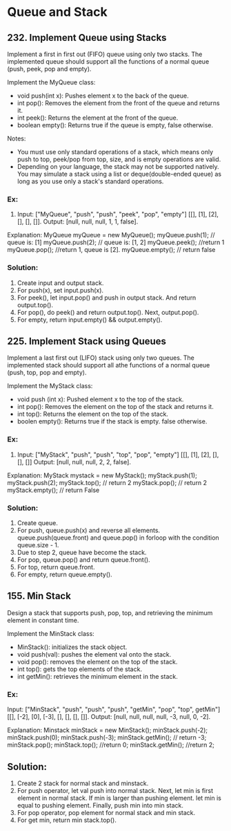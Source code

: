 # Queue and Stack

## 232. Implement Queue using Stacks

Implement a first in first out (FIFO) queue using only two stacks. The
implemented queue should support all the functions of a normal queue (push,
peek, pop and empty).

Implement the MyQueue class:
- void push(int x): Pushes element x to the back of the queue.
- int pop(): Removes the element from the front of the queue and returns it.
- int peek(): Returns the element at the front of the queue.
- boolean empty(): Returns true if the queue is empty, false otherwise.

Notes:
- You must use only standard operations of a stack, which means only push to
  top, peek/pop from top, size, and is empty operations are valid.
- Depending on your language, the stack may not be supported natively. You may
  simulate a stack using a list or deque(double-ended queue) as long as you use
  only a stack's standard operations.

### Ex:

1. Input: ["MyQueue", "push", "push", "peek", "pop", "empty"]
   [[], [1], [2], [], [], []].
   Output: [null, null, null, 1, 1, false].

Explanation:
MyQueue myQueue = new MyQueue();
myQueue.push(1); // queue is: [1]
myQueue.push(2); // queue is: [1, 2]
myQueue.peek(); //return 1
myQueue.pop(); //return 1, queue is [2].
myQueue.empty(); // return false

### Solution:
1. Create input and output stack.
2. For push(x), set input.push(x).
3. For peek(), let input.pop() and push in output stack.
   And return output.top(). 
4. For pop(), do peek() and return output.top(). Next, output.pop().
5. For empty, return input.empty() && output.empty().

## 225. Implement Stack using Queues

Implement a last first out (LIFO) stack using only two queues. The implemented
stack should support all athe functions of a normal queue (push, top, pop and
empty).

Implement the MyStack class:

- void push (int x): Pushed element x to the top of the stack.
- int pop(): Removes the element on the top of the stack and returns it.
- int top(): Returns the element on the top of the stack.
- boolen empty(): Returns true if the stack is empty. false otherwise.

### Ex:

1. Input: ["MyStack", "push", "push", "top", "pop", "empty"]
   [[], [1], [2], [], [], []]
   Output: [null, null, null, 2, 2, false].

Explanation:
MyStack mystack = new MyStack();
myStack.push(1);
myStack.push(2);
myStack.top(); // return 2
myStack.pop(); // return 2
myStack.empty(); // return False

### Solution:

1. Create queue.
2. For push, queue.push(x) and reverse all elements. queue.push(queue.front) 
   and queue.pop() in forloop with the condition queue.size - 1.
3. Due to step 2, queue have become the stack.
4. For pop, queue.pop() and return queue.front().
5. For top, return queue.front.
6. For empty, return queue.empty().

## 155. Min Stack

Design a stack that supports push, pop, top, and retrieving the minimum element
in constant time.

Implement the MinStack class:
- MinStack(): initializes the stack object.
- void push(val): pushes the element val onto the stack.
- void pop(): removes the element on the top of the stack.
- int top(): gets the top elements of the stack.
- int getMin(): retrieves the minimum element in the stack.

### Ex:

Input: ["MinStack", "push", "push", "push", "getMin", "pop", "top", getMin"]
       [[], [-2], [0], [-3], [], [], [], []].
Output: [null, null, null, null, -3, null, 0, -2].

Explanation:
Minstack minStack = new MinStack();
minStack.push(-2);
minStack.push(0);
minStack.push(-3);
minStack.getMin(); // return -3;
minStack.pop();
minStack.top(); //return 0;
minStack.getMin(); //return 2;

## Solution:

1. Create 2 stack for normal stack and minstack.
2. For push operator, let val push into normal stack. Next, let min is first
   element in normal stack. If min is larger than pushing element. let min is 
   equal to pushing element. Finally, push min into min stack.
3. For pop operator, pop element for normal stack and min stack.
4. For get min, return min stack.top().
